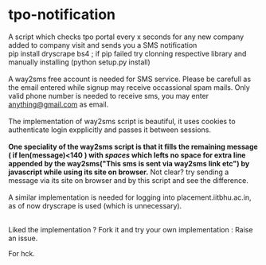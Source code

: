 # tpo-notification
A script which checks tpo portal every x seconds for any new company added to company visit and sends you a SMS notification<br/>
pip install dryscrape bs4 ; if pip failed try clonning respective library and manually installing (python setup.py install)<br/><br/>
A way2sms free account is needed for SMS service. Please be carefull as the email entered while signup may receive occassional spam mails. Only valid phone number is needed to receive sms, you may enter anything@gmail.com as email. <br/>
<br/>The implementation of way2sms script is beautiful, it uses cookies to authenticate login expplicitly and passes it between sessions.<br/><br/>
<strong>One speciality of the way2sms script is that it fills the remaining message ( if len(message)<140 ) with <i>spaces</i>  which lefts no space for extra line appended by the way2sms("This sms is sent via way2sms link etc") by javascript while using its site on browser.</strong> Not clear? try sending a message via its site on browser and by this script and see the difference.<br/><br/>
A similar implementation is needed for logging into placement.iitbhu.ac.in, as of now dryscrape is used (which is unnecessary).<br/><br/>

Liked the implementation ? Fork it and try your own implementation : Raise an issue.

For hck.


